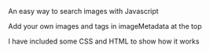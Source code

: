 An easy way to search images with Javascript

Add your own images and tags in imageMetadata at the top

I have included some CSS and HTML to show how it works
